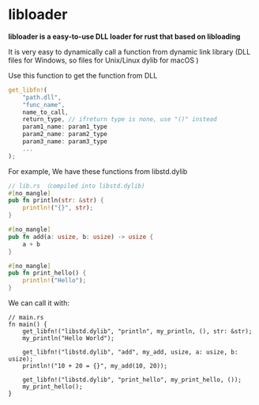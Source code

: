 # libloader

**libloader is a easy-to-use DLL loader for rust that based on libloading**

It is very easy to dynamically call a function from dynamic link library (DLL files for Windows, so files for Unix/Linux dylib for macOS )

Use this function to get the function from DLL
```rust
get_libfn!(
    "path.dll",
    "func_name",
    name_to_call,
    return_type, // ifreturn type is none, use "()" instead
    param1_name: param1_type
    param2_name: param2_type
    param3_name: param3_type
    ...
);
```
For example, We have these functions from libstd.dylib
```rust
// lib.rs （compiled into libstd.dylib)
#[no_mangle]
pub fn println(str: &str) {
    println!("{}", str);
}

#[no_mangle]
pub fn add(a: usize, b: usize) -> usize {
    a + b
}

#[no_mangle]
pub fn print_hello() {
    println!("Hello");
}

```
We can call it with:
```//
// main.rs
fn main() {
    get_libfn!("libstd.dylib", "println", my_println, (), str: &str);
    my_println("Hello World");

    get_libfn!("libstd.dylib", "add", my_add, usize, a: usize, b: usize);
    println!("10 + 20 = {}", my_add(10, 20));

    get_libfn!("libstd.dylib", "print_hello", my_print_hello, ());
    my_print_hello();
}
```
